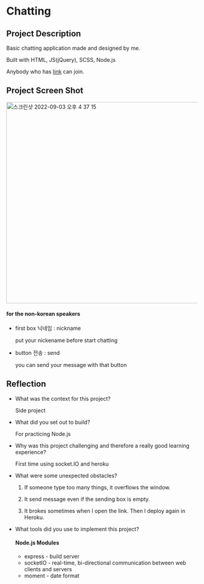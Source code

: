# Chatting

## Project Description

Basic chatting application made and designed by me.

Built with HTML, JS(jQuery), SCSS, Node.js

Anybody who has <a href="https://jwzzang12-chatting.herokuapp.com">link</a> can join.

## Project Screen Shot

<img width="531" alt="스크린샷 2022-09-03 오후 4 37 15" src="https://user-images.githubusercontent.com/78199999/188262412-49444648-19f4-45f2-9a81-629d05d23a18.png">

#### for the non-korean speakers
- first box 닉네임 : nickname

  put your nickename before start chatting
  
- button 전송 : send

  you can send your message with that button



## Reflection

  - What was the context for this project?
  
    Side project
  - What did you set out to build?
  
    For practicing Node.js
  - Why was this project challenging and therefore a really good learning experience?
  
    First time using socket.IO and heroku
  - What were some unexpected obstacles?
    
    1. If someone type too many things, it overflows the window.
    
    2. It send message even if the sending box is empty.
    
    3. It brokes sometimes when I open the link. Then I deploy again in Heroku.
    
    
  - What tools did you use to implement this project?
    #### Node.js Modules
    - express - build server
    - socketIO - real-time, bi-directional communication between web clients and servers
    - moment - date format
